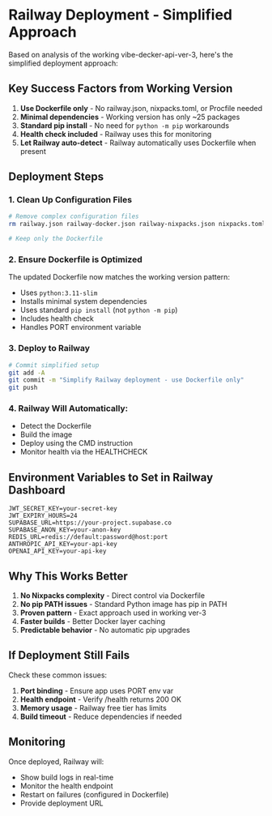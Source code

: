 # Railway Deployment - Simplified Approach

Based on analysis of the working vibe-decker-api-ver-3, here's the simplified deployment approach:

## Key Success Factors from Working Version

1. **Use Dockerfile only** - No railway.json, nixpacks.toml, or Procfile needed
2. **Minimal dependencies** - Working version has only ~25 packages
3. **Standard pip install** - No need for `python -m pip` workarounds
4. **Health check included** - Railway uses this for monitoring
5. **Let Railway auto-detect** - Railway automatically uses Dockerfile when present

## Deployment Steps

### 1. Clean Up Configuration Files
```bash
# Remove complex configuration files
rm railway.json railway-docker.json railway-nixpacks.json nixpacks.toml railway.yml Procfile

# Keep only the Dockerfile
```

### 2. Ensure Dockerfile is Optimized
The updated Dockerfile now matches the working version pattern:
- Uses `python:3.11-slim`
- Installs minimal system dependencies
- Uses standard `pip install` (not `python -m pip`)
- Includes health check
- Handles PORT environment variable

### 3. Deploy to Railway
```bash
# Commit simplified setup
git add -A
git commit -m "Simplify Railway deployment - use Dockerfile only"
git push
```

### 4. Railway Will Automatically:
- Detect the Dockerfile
- Build the image
- Deploy using the CMD instruction
- Monitor health via the HEALTHCHECK

## Environment Variables to Set in Railway Dashboard

```
JWT_SECRET_KEY=your-secret-key
JWT_EXPIRY_HOURS=24
SUPABASE_URL=https://your-project.supabase.co
SUPABASE_ANON_KEY=your-anon-key
REDIS_URL=redis://default:password@host:port
ANTHROPIC_API_KEY=your-api-key
OPENAI_API_KEY=your-api-key
```

## Why This Works Better

1. **No Nixpacks complexity** - Direct control via Dockerfile
2. **No pip PATH issues** - Standard Python image has pip in PATH
3. **Proven pattern** - Exact approach used in working ver-3
4. **Faster builds** - Better Docker layer caching
5. **Predictable behavior** - No automatic pip upgrades

## If Deployment Still Fails

Check these common issues:
1. **Port binding** - Ensure app uses PORT env var
2. **Health endpoint** - Verify /health returns 200 OK
3. **Memory usage** - Railway free tier has limits
4. **Build timeout** - Reduce dependencies if needed

## Monitoring

Once deployed, Railway will:
- Show build logs in real-time
- Monitor the health endpoint
- Restart on failures (configured in Dockerfile)
- Provide deployment URL